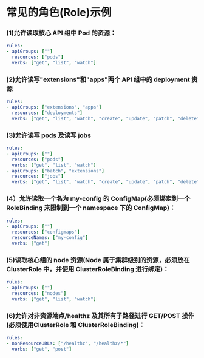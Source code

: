 # 常见的角色(Role)示例

### (1)允许读取核心 API 组中 Pod 的资源：

```yaml
rules:
- apiGroups: [""]
  resources: ["pods"]
  verbs: ["get", "list", "watch"]
```

### (2)允许读写"extensions"和"apps"两个 API 组中的 deployment 资源

```yaml
rules:
- apiGroups: ["extensions", "apps"]
  resources: ["deployments"]
  verbs: ["get", "list", "watch", "create", "update", "patch", "delete"]
```

### (3)允许读写 pods 及读写 jobs

```yaml
rules:
- apiGroups: [""]
  resources: ["pods"]
  verbs: ["get", "list", "watch"]
- apiGroups: ["batch", "extensions"]
  resources: ["jobs"]
  verbs: ["get", "list", "watch", "create", "update", "patch", "delete"]
```

### (4）允许读取一个名为 my-config 的 ConfigMap(必须绑定到一个 RoleBinding 来限制到一个 namespace 下的 ConfigMap)：

```yaml
rules:
- apiGroups: [""]
  resources: ["configmaps"]
  resourceNames: ["my-config"]
  verbs: ["get"]
```

### (5)读取核心组的 node 资源(Node 属于集群级别的资源，必须放在 ClusterRole 中，并使用 ClusterRoleBinding 进行绑定)：

```yaml
rules:
- apiGroups: [""]
  resources: ["nodes"]
  verbs: ["get", "list", "watch"]
```

### (6)允许对非资源端点/healthz 及其所有子路径进行 GET/POST 操作(必须使用ClusterRole 和 ClusterRoleBinding)：

```yaml
rules:
- nonResourceURLs: ["/healthz", "/healthz/*"]
  verbs: ["get", "post"]
```





